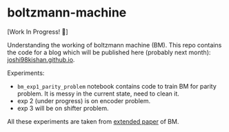 # boltzmann-machine

[Work In Progress! 🚧]

Understanding the working of boltzmann machine (BM). This repo contains the code for a blog which will be published here (probably next month): [joshi98kishan.github.io](https://joshi98kishan.github.io).

Experiments:
- `bm_exp1_parity_problem` notebook contains code to train BM for parity problem. It is messy in the current state, need to clean it.
- exp 2 (under progress) is on encoder problem.
- exp 3 will be on shifter problem.

All these experiments are taken from [extended paper](https://www.cs.utoronto.ca/~hinton/absps/bmtr.pdf) of BM.
